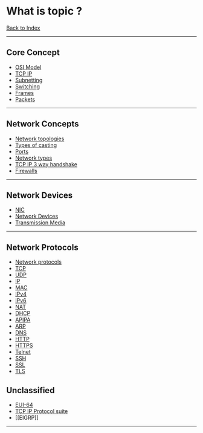 # What is topic ?
[Back to Index](Index)
- --
## Core Concept
- [OSI Model](OSI%20Model.md)
- [TCP IP](TCP%20IP.md)
- [Subnetting](Subnetting.md)
- [Switching](Switching.md)
- [Frames](Frames.md)
- [Packets](Packets.md)
- --
## Network Concepts
- [Network topologies](Network%20topologies.md)
- [Types of casting](Types%20of%20casting.md)
- [Ports](Ports.md)
- [Network types](Network%20types.md)
- [TCP IP 3 way handshake](TCP%20IP%203%20way%20handshake.md)
- [Firewalls](Firewalls.md)
- --
## Network Devices
- [NIC](NIC.md)
- [Network Devices](Network%20Devices.md)
- [Transmission Media](Transmission%20Media.md)
- --
## Network Protocols
- [Network protocols](Network%20protocols.md)
- [TCP](TCP.md)
- [UDP](UDP.md)
- [IP](IP.md)
- [MAC](MAC.md)
- [IPv4](IPv4.md)
- [IPv6](IPv6.md)
- [NAT](NAT.md)
- [DHCP](DHCP.md)
- [APIPA](APIPA.md)
- [ARP](ARP.md)
- [DNS](DNS.md)
- [HTTP](HTTP.md)
- [HTTPS](HTTPS.md)
- [Telnet](Telnet.md)
- [SSH](SSH.md)
- [SSL](SSL.md)
- [TLS](TLS.md)
## Unclassified
- [EUI-64](EUI-64.md)
- [TCP IP Protocol suite](TCP%20IP%20Protocol%20suite.md)
- [[EIGRP]]
- --